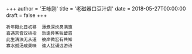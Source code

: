 +++
author = '王咏刚'
title = '老磁器口豆汁店'
date = 2018-05-27T00:00:00
draft = false
+++

<div class="poem">

```
祈年殿北日初移  薄煮深炊臭满旗
喜遇京音双挑指  愁逢异客独颦眉
此生清浊无从道  彼岸微宏有共知
寡水孤汤成美味  谁人犹诵远游诗
```

</div>
